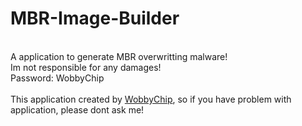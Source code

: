 # MBR-Image-Builder
<br /> A application to generate MBR overwritting malware!
<br /> Im not responsible for any damages!
<br /> Password: WobbyChip
<br />
<br />
This application created by [WobbyChip](
https://youtube.com/c/WobbyChip), so if you have problem with application, please dont ask me!
